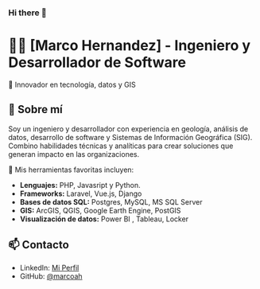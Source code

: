 ### Hi there 👋

# 👨‍💻 **[Marco Hernandez] - Ingeniero y Desarrollador de Software**  
🚀 Innovador en tecnología, datos y GIS

## 🌟 **Sobre mí**  
Soy un ingeniero y desarrollador con experiencia en geología, análisis de datos, desarrollo de software y Sistemas de Información Geográfica (SIG). Combino habilidades técnicas y analíticas para crear soluciones que generan impacto en las organizaciones.  

🔧 Mis herramientas favoritas incluyen:  
- **Lenguajes:** PHP, Javasript y Python.
- **Frameworks:** Laravel, Vue.js, Django
- **Bases de datos SQL:** Postgres, MySQL, MS SQL Server
- **GIS:** ArcGIS, QGIS, Google Earth Engine, PostGIS
- **Visualización de datos:** Power BI , Tableau, Locker

## 📫 **Contacto**  
- LinkedIn: [Mi Perfil](https://linkedin.com/in/marcoah17)  
- GitHub: [@marcoah](https://github.com/marcoah)
